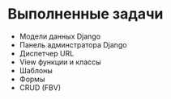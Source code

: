 # Выполненные задачи
- Модели данных Django
- Панель админстратора Django
- Диспетчер URL
- View функции и классы
- Шаблоны
- Формы
- CRUD (FBV)
